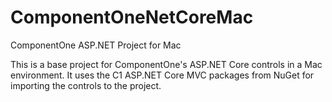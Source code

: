 # ComponentOneNetCoreMac
ComponentOne ASP.NET Project for Mac

This is a base project for ComponentOne's ASP.NET Core controls in a Mac environment. It uses the C1 ASP.NET Core MVC packages from NuGet for importing the controls to the project.
